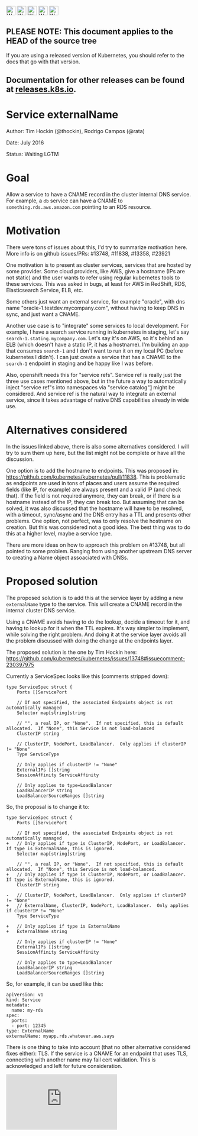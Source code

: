<!-- BEGIN MUNGE: UNVERSIONED_WARNING -->

<!-- BEGIN STRIP_FOR_RELEASE -->

<img src="http://kubernetes.io/kubernetes/img/warning.png" alt="WARNING"
     width="25" height="25">
<img src="http://kubernetes.io/kubernetes/img/warning.png" alt="WARNING"
     width="25" height="25">
<img src="http://kubernetes.io/kubernetes/img/warning.png" alt="WARNING"
     width="25" height="25">
<img src="http://kubernetes.io/kubernetes/img/warning.png" alt="WARNING"
     width="25" height="25">
<img src="http://kubernetes.io/kubernetes/img/warning.png" alt="WARNING"
     width="25" height="25">

<h2>PLEASE NOTE: This document applies to the HEAD of the source tree</h2>

If you are using a released version of Kubernetes, you should
refer to the docs that go with that version.

Documentation for other releases can be found at
[releases.k8s.io](http://releases.k8s.io).
</strong>
--

<!-- END STRIP_FOR_RELEASE -->

<!-- END MUNGE: UNVERSIONED_WARNING -->

# Service externalName

Author: Tim Hockin (@thockin), Rodrigo Campos (@rata)

Date: July 2016

Status: Waiting LGTM

# Goal

Allow a service to have a CNAME record in the cluster internal DNS service. For
example, a `db` service can have a CNAME to `something.rds.aws.amazon.com`
pointing to an RDS resource.

# Motivation

There were tons of issues about this, I'd try to summarize motivation here. More
info is on github issues/PRs: #13748, #11838, #13358, #23921

One motivation is to present as cluster services, services that are hosted by
some provider. Some cloud providers, like AWS, give a hostname (IPs are not
static) and the user wants to refer using regular kubernetes tools to these
services. This was asked in bugs, at least for AWS in RedShift, RDS,
Elasticsearch Service, ELB, etc.

Some others just want an external service, for example "oracle", with dns name
"oracle-1.testdev.mycompany.com", without having to keep DNS in sync, and just
want a CNAME.

Another use case is to "integrate" some services to local development. For
example, I have a search service running in kubernetes in staging, let's say
`search-1.stating.mycompany.com`. Let's say it's on AWS, so it's behind an ELB
(which doesn't have a static IP, it has a hostname). I'm building an app that
consumes `search-1` and I don't want to run it on my local PC (before kubernetes
I didn't). I can just create a service that has a CNAME to the `search-1`
endpoint in staging and be happy like I was before.

Also, openshift needs this for "service refs". Service ref is really just the
three use cases mentioned above, but in the future a way to automatically inject
"service ref"s into namespaces via "service catalog"[1] might be considered. And
service ref is the natural way to integrate an external service, since it takes
advantage of native DNS capabilities already in wide use.

[1]: https://github.com/kubernetes/kubernetes/pull/17543

# Alternatives considered

In the issues linked above, there is also some alternatives considered. I will
try to sum them up here, but the list might not be complete or have all the
discussion.

One option is to add the hostname to endpoints. This was proposed in:
https://github.com/kubernetes/kubernetes/pull/11838. This is problematic as
endpoints are used in tons of places and users assume the required fields (like
IP, for example) are always present and a valid IP (and check that). If the
field is not required anymore, they can break, or if there is a hostname instead
of the IP, they can break too.  But assuming that can be solved, it was also
discussed that the hostname will have to be resolved, with a timeout, sync/async
and the DNS entry has a TTL and presents other problems. One option, not
perfect, was to only resolve the hostname on creation. But this was considered
not a good idea. The best thing was to do this at a higher level, maybe a
service type.

There are more ideas on how to approach this problem on #13748, but all pointed
to some problem. Ranging from using another upstream DNS server to creating a
Name object assoaciated with DNSs.

# Proposed solution

The proposed solution is to add this at the service layer by adding a new
`externalName` type to the service. This will create a CNAME record in the
internal cluster DNS service.

Using a CNAME avoids having to do the lookup, decide a timeout for it, and
having to lookup for it when the TTL expires. It's way simpler to implement,
while solving the right problem. And doing it at the service layer avoids all
the problem discussed with doing the change at the endpoints layer.

The proposed solution is the one by Tim Hockin here:
https://github.com/kubernetes/kubernetes/issues/13748#issuecomment-230397975

Currently a ServiceSpec looks like this (comments stripped down):

```
type ServiceSpec struct {
    Ports []ServicePort

    // If not specified, the associated Endpoints object is not automatically managed
    Selector map[string]string

    // "", a real IP, or "None".  If not specified, this is default allocated.  If "None", this Service is not load-balanced
    ClusterIP string

    // ClusterIP, NodePort, LoadBalancer.  Only applies if clusterIP != "None"
    Type ServiceType

    // Only applies if clusterIP != "None"
    ExternalIPs []string
    SessionAffinity ServiceAffinity

    // Only applies to type=LoadBalancer
    LoadBalancerIP string
    LoadBalancerSourceRanges []string
```

So, the proposal is to change it to:

```
type ServiceSpec struct {
    Ports []ServicePort

    // If not specified, the associated Endpoints object is not automatically managed
+   // Only applies if type is ClusterIP, NodePort, or LoadBalancer.  If type is ExternalName, this is ignored.
    Selector map[string]string

    // "", a real IP, or "None".  If not specified, this is default allocated.  If "None", this Service is not load-balanced.
+   // Only applies if type is ClusterIP, NodePort, or LoadBalancer.  If type is ExternalName, this is ignored.
    ClusterIP string

-   // ClusterIP, NodePort, LoadBalancer.  Only applies if clusterIP != "None"
+   // ExternalName, ClusterIP, NodePort, LoadBalancer.  Only applies if clusterIP != "None"
    Type ServiceType

+   // Only applies if type is ExternalName
+   ExternalName string

    // Only applies if clusterIP != "None"
    ExternalIPs []string
    SessionAffinity ServiceAffinity

    // Only applies to type=LoadBalancer
    LoadBalancerIP string
    LoadBalancerSourceRanges []string
```

So, for example, it can be used like this:

```
apiVersion: v1
kind: Service
metadata:
  name: my-rds
spec:
  ports:
  - port: 12345
type: ExternalName
externalName: myapp.rds.whatever.aws.says
```

There is one thing to take into account (that no other alternative considered
fixes either): TLS. If the service is a CNAME for an endpoint that uses TLS,
connecting with another name may fail cert validation. This is acknowledged and
left for future consideration.


<!-- BEGIN MUNGE: GENERATED_ANALYTICS -->
[![Analytics](https://kubernetes-site.appspot.com/UA-36037335-10/GitHub/docs/proposals/service-external-name.md?pixel)]()
<!-- END MUNGE: GENERATED_ANALYTICS -->
